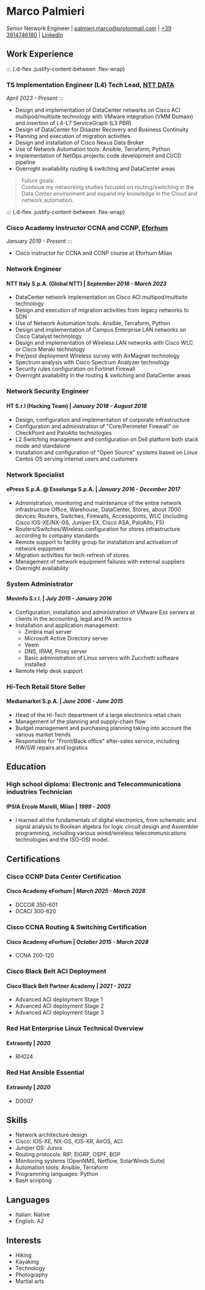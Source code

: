 # Marco Palmieri
Senior Network Engineer
| [palmieri.marco@protonmail.com](mailto:palmieri.marco@protonmail.com)
| [+39 3914746180](tel:+393914746180)
| [Linkedin](https://www.linkedin.com/in/palmierimarco1984/)

## Work Experience

::: {.d-flex .justify-content-between .flex-wrap}
### TS Implementation Engineer (L4) Tech Lead, [NTT DATA](https://www.linkedin.com/company/ntt-data-inc)
*April 2023 - Present*
:::

- Design and implementation of DataCenter networks on Cisco ACI multipod/multisite technology with VMware integration (VMM Domain) and insertion of L4-L7
ServiceGraph (L3 PBR)
- Design of DataCenter for Disaster Recovery and Business Continuity
- Planning and execution of migration activities
- Design and installation of Cisco Nexus Data Broker
- Use of Network Automation tools: Ansible, Terraform, Python
- Implementation of NetOps projects: code development and CI/CD pipeline
- Overnight availability routing & switching and DataCenter areas

> Future goals: <br>
Continue my networking studies focused on routing/switching in the Data Center environment and expand my knowledge in the Cloud and network automation.

::: {.d-flex .justify-content-between .flex-wrap}
### Cisco Academy Instructor CCNA and CCNP, [Eforhum](https://www.linkedin.com/company/eforhum)
*January 2019 - Present*
:::

- Cisco instructor for CCNA and CCNP course at Eforhum Milan

### Network Engineer
#### NTT Italy S.p.A. (Global NTT) | *September 2018 - March 2023*
- DataCenter network implementation on Cisco ACI multipod/multisite technology
- Design and execution of migration activities from legacy networks to SDN
- Use of Network Automation tools: Ansible, Terraform, Python
- Design and implementation of Campus Enterprise LAN networks on Cisco Catalyst
technology
- Design and implementation of Wireless LAN networks with Cisco WLC or Cisco
Meraki technology
- Pre/post deployment Wireless survey with AirMagnet technology
- Spectrum analysis with Cisco Spectrum Analyzer technology
- Security rules configuration on Fortinet Firewall
- Overnight availability in the routing & switching and DataCenter areas

### Network Security Engineer
#### HT S.r.l (Hacking Team) | *January 2018 - August 2018*
- Design, configuration and implementation of corporate infrastructure
- Configuration and administration of "Core/Perimeter Firewall" on CheckPoint
and PaloAlto technologies
- L2 Switching management and configuration on Dell platform both stack mode and
standalone
- Installation and configuration of "Open Source" systems based on Linux Centos
OS serving internal users and customers

### Network Specialist
#### ePress S.p.A. @ Esselunga S.p.A. | *January 2016 - December 2017*
- Administration, monitoring and maintenance of the entire network infrastructure Office, Warehouse, DataCenter, Stores, about 7000 devices: Routers, Switches, Firewalls, Accesspoints, WLC (including Cisco IOS-XE/NX-OS, Juniper EX, Cisco ASA, PaloAlto, F5)
- Routers/Switches/Wireless configuration for stores infrastructure according to company standards
- Remote support to facility group for installation and activation of network
equipment
- Migration activities for tech-refresh of stores.
- Management of network equipment failures with external suppliers
- Overnight availability

### System Administrator
#### Movinfo S.r.l. | *July 2015 - January 2016*
- Configuration, installation and administration of VMware Esx servers at clients in the accounting, legal and PA sectors
- Installation and application management:
    - Zimbra mail server
    - Microsoft Active Directory server
    - Veem
    - DNS, IPAM, Proxy server
    - Basic administration of Linux servers with Zucchetti software installed
- Remote Help desk support

### Hi-Tech Retail Store Seller
#### Mediamarket S.p.A. | *June 2006 - June 2015*
- Head of the Hi-Tech department of a large electronics retail chain
- Management of the planning and supply-chain flow
- Budget management and purchasing planning taking into account the various
market trends
- Responsible for "Front/Back office" after-sales service, including HW/SW repairs and
logistics

## Education

### High school diploma: Electronic and Telecommunications industries Technician
#### IPSIA Ercole Marelli, Milan | *1999 - 2005*
- I learned all the fundamentals of digital electronics, from schematic and signal analysis to Boolean algebra for logic circuit design and Assembler programming, including various wired/wireless telecommunications technologies and the ISO-OSI model.

## Certifications

### Cisco CCNP Data Center Certification
#### Cisco Academy eForhum | *March 2025 - March 2028*
- DCCOR 350-601
- DCACI 300-620

### Cisco CCNA Routing & Switching Certification
#### Cisco Academy eForhum | *October 2015 - March 2028*
- CCNA 200-120

### Cisco Black Belt ACI Deployment
#### Cisco Black Belt Partner Academy | *2021 - 2022*
- Advanced ACI deployment Stage 1
- Advanced ACI deployment Stage 2
- Advanced ACI deployment Stage 3

### Red Hat Enterprise Linux Technical Overview
#### Extraordy | *2020*
- RH024

### Red Hat Ansible Essential
#### Extraordy | *2020*
- DO007

## Skills
- Network architecture design
- Cisco: IOS-XE, NX-OS, IOS-XR, AirOS, ACI
- Juniper OS: Junos
- Routing protocols: RIP, EIGRP, OSPF, BGP
- Monitoring systems (OpenNMS, Netflow, SolarWinds Suite)
- Automation tools: Ansible, Terraform
- Programming languages: Python
- Bash scripting

## Languages
- Italian: Native
- English: A2

## Interests
- Hiking
- Kayaking
- Technology
- Photography
- Martial arts
